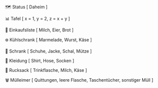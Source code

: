 🗺️ Status [
    Daheim
]

📊 Tafel [
    x = 1,
    y = 2,
    z = x + y
]

📝 Einkaufsliste [
    Milch,
    Eier,
    Brot
]

❄️ Kühlschrank [
    Marmelade,
    Wurst,
    Käse
]

🧳 Schrank [
    Schuhe,
    Jacke,
    Schal,
    Mütze
]

👚 Kleidung [
    Shirt,
    Hose,
    Socken
]

🎒 Rucksack [
    Trinkflasche,
    Milch,
    Käse
]

🗑️ Mülleimer [
    Quittungen,
    leere Flasche,
    Taschentücher,
    sonstiger Müll
]
